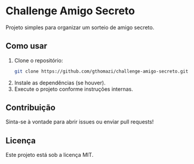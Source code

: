 # Challenge Amigo Secreto

Projeto simples para organizar um sorteio de amigo secreto.

## Como usar

1. Clone o repositório:
   ```bash
   git clone https://github.com/gthomazi/challenge-amigo-secreto.git
   ```
2. Instale as dependências (se houver).
3. Execute o projeto conforme instruções internas.

## Contribuição

Sinta-se à vontade para abrir issues ou enviar pull requests!

## Licença

Este projeto está sob a licença MIT.
